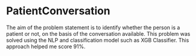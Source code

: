 # PatientConversation
The aim of the problem statement is to identify whether the person is a patient or not, on the basis of the conversation available. This problem was solved using the NLP and classification model such as XGB Classifier.
This approach helped me score 91%. 
